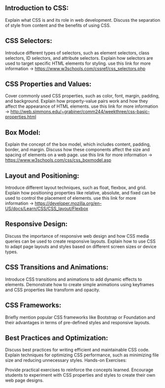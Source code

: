## Introduction to CSS:

Explain what CSS is and its role in web development.
Discuss the separation of style from content and the benefits of using CSS.

## CSS Selectors:

Introduce different types of selectors, such as element selectors, class selectors, ID selectors, and attribute selectors.
Explain how selectors are used to target specific HTML elements for styling. 
use this link for more information -> https://www.w3schools.com/cssref/css_selectors.php


## CSS Properties and Values:

Cover commonly used CSS properties, such as color, font, margin, padding, and background.
Explain how property-value pairs work and how they affect the appearance of HTML elements.
use this link for more information -> http://web.simmons.edu/~grabiner/comm244/weekthree/css-basic-properties.html

## Box Model:

Explain the concept of the box model, which includes content, padding, border, and margin.
Discuss how these components affect the size and spacing of elements on a web page.
use this link for more information -> https://www.w3schools.com/css/css_boxmodel.asp


## Layout and Positioning:

Introduce different layout techniques, such as float, flexbox, and grid.
Explain how positioning properties like relative, absolute, and fixed can be used to control the placement of elements.
use this link for more information -> https://developer.mozilla.org/en-US/docs/Learn/CSS/CSS_layout/Flexbox

## Responsive Design:

Discuss the importance of responsive web design and how CSS media queries can be used to create responsive layouts.
Explain how to use CSS to adapt page layouts and styles based on different screen sizes or device types.

## CSS Transitions and Animations:

Introduce CSS transitions and animations to add dynamic effects to elements.
Demonstrate how to create simple animations using keyframes and CSS properties like transform and opacity.

## CSS Frameworks:

Briefly mention popular CSS frameworks like Bootstrap or Foundation and their advantages in terms of pre-defined styles and responsive layouts.

## Best Practices and Optimization:

Discuss best practices for writing efficient and maintainable CSS code.
Explain techniques for optimizing CSS performance, such as minimizing file size and reducing unnecessary styles.
Hands-on Exercises:

Provide practical exercises to reinforce the concepts learned.
Encourage students to experiment with CSS properties and styles to create their own web page designs.